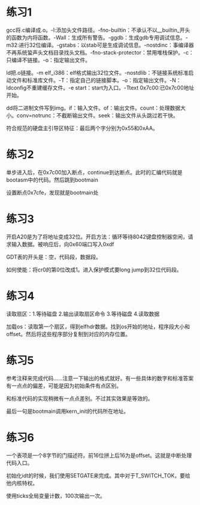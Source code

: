 # 练习1
gcc将.c编译成.o。-l:添加头文件路径。-fno-builtin：不承认不以__builtin_开头的函数为内将函数。-Wall：生成所有警告。-ggdb：生成gdb专用调试信息。-m32:进行32位编译。-gstabs：以stab可是生成调试信息。-nostdinc：事编译器不再系统蛩声头文档目录找头文档。-fno-stack-protector：禁用堆栈保护。-c：只编译不链接。-o：指定输出文件。

ld把.o链接。-m elf_i386：elf格式输出32位文件。-nostdlib：不链接系统标准启动文件和标准库文件。-T：指定自己的链接脚本。-o：指定输出文件。-N：ldconfig不重建缓存文件。-e start：start为入口。-Ttext 0x7c00:已0x7c00地址开始。

dd将二进制文件写到img。if：输入文件。of：输出文件。count：处理数据大小。conv=notrunc：不截断输出文件。seek：输出文件从头跳过若干快。

符合规范的硬盘主引导区特征：最后两个字分别为0x55和0xAA。

# 练习2
单步进入后，在0x7c00加入断点，continue到达断点。此时的汇编代码就是bootasm中的代码。然后跳到bootmain

设置断点0x7cfe，发现就是bootmain处

# 练习3
开启A20是为了将地址变成32位。开启方法：循环等待8042键盘控制器空闲，请求输入数据。被响应后，向0x60端口写入0xdf

GDT表的开头是：空，代码段，数据段。

如何使能：将cr0的第0位改成1。进入保护模式要long jump到32位代码段。

# 练习4
读取扇区：1.等待磁盘 2.输出读取扇区命令 3.等待磁盘 4.读取数据

加载os：读取第一个扇区，得到elfhdr数据。找到os开始的地址，程序段大小和offset。然后将这些程序部分复制到对应的内存位置。

# 练习5
参考注释来完成代码……注意一下输出的格式就好。有一些具体的数字和标准答案有一点点的偏差，可能是因为初始条件有点区别。

和标准代码的实现稍微有一点点差别。不过其实效果是等效的。

最后一句是bootmain调用kern_init的代码所在地址。

# 练习6
一个表项是一个8字节的门描述符。前16位拼上后16为是offset。这就是中断处理代码入口。

初始化idt的时候，我们使用SETGATE来完成。其中对于T_SWITCH_TOK，要给他内核特权。

使用ticks全局变量计数，100次输出一次。
